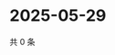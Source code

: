 # 2025-05-29

共 0 条

<!-- BEGIN ZHIHUQUESTIONS -->
<!-- 最后更新时间 Thu May 29 2025 10:38:36 GMT+0800 (China Standard Time) -->

<!-- END ZHIHUQUESTIONS -->
